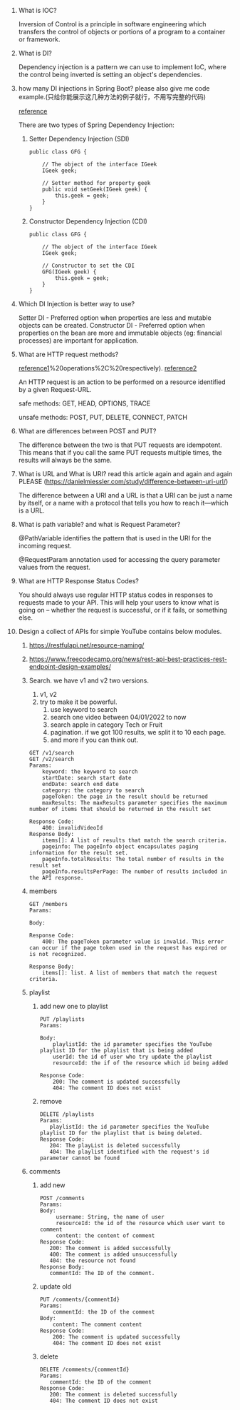 1. What is IOC?

   Inversion of Control is a principle in software engineering which transfers the control of objects or portions of a program to a container or framework.
2. What is DI?

   Dependency injection is a pattern we can use to implement IoC, where the control being inverted is setting an object's dependencies.
3. how many DI injections in Spring Boot? please also give me code example.(只给你能展示这几种方法的例子就行，不用写完整的代码)

   [reference](https://www.geeksforgeeks.org/spring-dependency-injection-with-example/)

   There are two types of Spring Dependency Injection:
   1. Setter Dependency Injection (SDI)
      ```   
      public class GFG {

          // The object of the interface IGeek
          IGeek geek;

          // Setter method for property geek
          public void setGeek(IGeek geek) {
              this.geek = geek;
          }
      }
      ```

   2. Constructor Dependency Injection (CDI)
      ```
      public class GFG {

          // The object of the interface IGeek
          IGeek geek;

          // Constructor to set the CDI
          GFG(IGeek geek) {
              this.geek = geek;
          }
      }
      ```
5. Which DI Injection is better way to use?
   
   Setter DI - Preferred option when properties are less and mutable objects can be created.
   Constructor DI - Preferred option when properties on the bean are more and immutable objects (eg: financial processes) are important for application.

6. What are HTTP request methods?

   [reference1](https://doc.oroinc.com/api/http-methods/#:~:text=The%20primary%20or%20most%20commonly,or%20CRUD)%20operations%2C%20respectively).
   [reference2](https://rapidapi.com/blog/api-glossary/http-request-methods/)

   An HTTP request is an action to be performed on a resource identified by a given Request-URL.
   
   safe methods: GET, HEAD, OPTIONS, TRACE

   unsafe methods: POST, PUT, DELETE, CONNECT, PATCH
7. What are differences between POST and PUT?

   The difference between the two is that PUT requests are idempotent. This means that if you call the same PUT requests multiple times, the results will always be the same.
8. What is URL and What is URI? read this article again and again and again PLEASE (https://danielmiessler.com/study/difference-between-uri-url/)

   The difference between a URI and a URL is that a URI can be just a name by itself, or a name with a protocol that tells you how to reach it—which is a URL.

   
8. What is path variable? and what is Request Parameter?

   @PathVariable identifies the pattern that is used in the URI for the incoming request.

   @RequestParam annotation used for accessing the query parameter values from the request.

9. What are HTTP Response Status Codes?

   You should always use regular HTTP status codes in responses to requests made to your API. This will help your users to know what is going on – whether the request is successful, or if it fails, or something else.

10. Design a collect of APIs for simple YouTube contains below modules.
    1. https://restfulapi.net/resource-naming/
    2. https://www.freecodecamp.org/news/rest-api-best-practices-rest-endpoint-design-examples/
    3. Search. we have v1 and v2 two versions.
       1. v1, v2
       2. try to make it be powerful.
          1. use keyword to search
          2. search one video between 04/01/2022 to now
          3. search apple in category Tech or Fruit
          4. pagination. if we got 100 results, we split it to 10 each page.
          5. and more if you can think out.
       
       ```
       GET /v1/search
       GET /v2/search
       Params:
           keyword: the keyword to search
           startDate: search start date
           endDate: search end date
           category: the category to search
           pageToken: the page in the result should be returned
           maxResults: The maxResults parameter specifies the maximum number of items that should be returned in the result set
    
       Response Code:
           400: invalidVideoId
       Response Body:
           items[]: A list of results that match the search criteria.
           pageinfo: The pageInfo object encapsulates paging information for the result set.      
           pageInfo.totalResults: The total number of results in the result set
           pageInfo.resultsPerPage: The number of results included in the API response.
       ```
       
    4. members

       ```
       GET /members
       Params:
              
       Body:
               
       Response Code:
           400: The pageToken parameter value is invalid. This error can occur if the page token used in the request has expired or is not recognized.
       
       Response Body:
           items[]: list. A list of members that match the request criteria.
       ```
       
    5. playlist
       1. add new one to playlist
          
          ```
          PUT /playlists
          Params:
              
          Body:
              playlistId: the id parameter specifies the YouTube playlist ID for the playlist that is being added
              userId: the id of user who try update the playlist
              resourceId: the if of the resource which id being added 
          
          Response Code:
              200: The comment is updated successfully
              404: The comment ID does not exist
          ```
       
       3. remove

          ```
          DELETE /playlists
          Params:
             playlistId: the id parameter specifies the YouTube playlist ID for the playlist that is being deleted.
          Response Code:
             204: The playList is deleted successfully
             404: The playlist identified with the request's id parameter cannot be found
          ```
          
    6. comments
       1. add new
          ```
          POST /comments
          Params:
          Body:
               username: String, the name of user
               resourceId: the id of the resource which user want to comment
               content: the content of comment  
          Response Code:
             200: The comment is added successfully
             400: The comment is added unsuccessfully
             404: the resource not found
          Response Body:
             commentId: The ID of the comment. 
          ```
       2. update old
          ```
          PUT /comments/{commentId}
          Params:
              commentId: the ID of the comment
          Body:
              content: The comment content
          Response Code:
              200: The comment is updated successfully
              404: The comment ID does not exist
          ```
       3. delete
          ```
          DELETE /comments/{commentId}
          Params:
             commentId: the ID of the comment
          Response Code:
             200: The comment is deleted successfully
             404: The comment ID does not exist
          ```
    